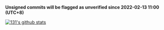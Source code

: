 **Unsigned commits will be flagged as unverified since 2022-02-13 11:00 (UTC+8)**

[![131's github stats](https://github-readme-stats.vercel.app/api?username=netrvin)](https://github.com/anuraghazra/github-readme-stats)
